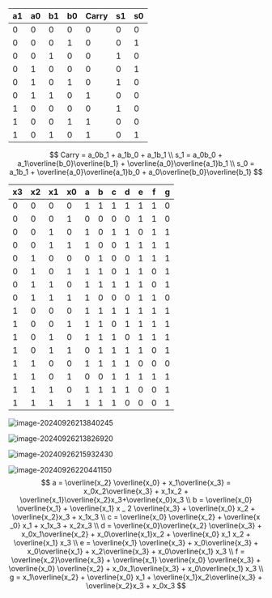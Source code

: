 | a1   | a0   | b1   | b0   | Carry | s1   | s0   |
| ---- | ---- | ---- | ---- | ----- | ---- | ---- |
| 0    | 0    | 0    | 0    | 0     | 0    | 0    |
| 0    | 0    | 0    | 1    | 0     | 0    | 1    |
| 0    | 0    | 1    | 0    | 0     | 1    | 0    |
| 0    | 1    | 0    | 0    | 0     | 0    | 1    |
| 0    | 1    | 0    | 1    | 0     | 1    | 0    |
| 0    | 1    | 1    | 0    | 1     | 0    | 0    |
| 1    | 0    | 0    | 0    | 0     | 1    | 0    |
| 1    | 0    | 0    | 1    | 1     | 0    | 0    |
| 1    | 0    | 1    | 0    | 1     | 0    | 1    |

$$
Carry = a_0b_1 + a_1b_0 + a_1b_1  \\
s_1 = a_0b_0 + a_1\overline{b_0}\overline{b_1} + \overline{a_0}\overline{a_1}b_1 \\
s_0 = a_1b_1 + \overline{a_0}\overline{a_1}b_0 + a_0\overline{b_0}\overline{b_1}
$$



| x3   | x2   | x1   | x0   | a    | b    | c    | d    | e    | f    | g    |
| ---- | ---- | ---- | ---- | ---- | ---- | ---- | ---- | ---- | ---- | ---- |
| 0    | 0    | 0    | 0    | 1    | 1    | 1    | 1    | 1    | 1    | 0    |
| 0    | 0    | 0    | 1    | 0    | 0    | 0    | 0    | 1    | 1    | 0    |
| 0    | 0    | 1    | 0    | 1    | 0    | 1    | 1    | 0    | 1    | 1    |
| 0    | 0    | 1    | 1    | 1    | 0    | 0    | 1    | 1    | 1    | 1    |
| 0    | 1    | 0    | 0    | 0    | 1    | 0    | 0    | 1    | 1    | 1    |
| 0    | 1    | 0    | 1    | 1    | 1    | 0    | 1    | 1    | 0    | 1    |
| 0    | 1    | 1    | 0    | 1    | 1    | 1    | 1    | 1    | 0    | 1    |
| 0    | 1    | 1    | 1    | 1    | 0    | 0    | 0    | 1    | 1    | 0    |
| 1    | 0    | 0    | 0    | 1    | 1    | 1    | 1    | 1    | 1    | 1    |
| 1    | 0    | 0    | 1    | 1    | 1    | 0    | 1    | 1    | 1    | 1    |
| 1    | 0    | 1    | 0    | 1    | 1    | 1    | 0    | 1    | 1    | 1    |
| 1    | 0    | 1    | 1    | 0    | 1    | 1    | 1    | 1    | 0    | 1    |
| 1    | 1    | 0    | 0    | 1    | 1    | 1    | 1    | 0    | 0    | 0    |
| 1    | 1    | 0    | 1    | 0    | 0    | 1    | 1    | 1    | 1    | 1    |
| 1    | 1    | 1    | 0    | 1    | 1    | 1    | 1    | 0    | 0    | 1    |
| 1    | 1    | 1    | 1    | 1    | 1    | 1    | 0    | 0    | 0    | 1    |

![image-20240926213840245](C:\Users\12298\AppData\Roaming\Typora\typora-user-images\image-20240926213840245.png)

![image-20240926213826920](C:\Users\12298\AppData\Roaming\Typora\typora-user-images\image-20240926213826920.png)

![image-20240926215932430](C:\Users\12298\AppData\Roaming\Typora\typora-user-images\image-20240926215932430.png)

![image-20240926220441150](C:\Users\12298\AppData\Roaming\Typora\typora-user-images\image-20240926220441150.png)
$$
a = \overline{x_2} \overline{x_0} + x_1\overline{x_3} = x_0x_2\overline{x_3} + x_1x_2 + \overline{x_1}\overline{x_2}x_3+\overline{x_0}x_3 \\
b = \overline{x_0} \overline{x_1} + \overline{x_1} x _ 2 \overline{x_3} + \overline{x_0} x_2 + \overline{x_2}x_3 + x_1x_3 \\
c = \overline{x_0} \overline{x_2} + \overline{x _0} x_1 + x_1x_3 + x_2x_3 \\
d = \overline{x_0}\overline{x_2} \overline{x_3} + x_0x_1\overline{x_2} + x_0\overline{x_1}x_2 + \overline{x_0} x_1 x_2 + \overline{x_1} x_3 \\
e = \overline{x_1} \overline{x_3} + x_0\overline{x_3} + x_0\overline{x_1} + x_2\overline{x_3} + x_0\overline{x_1} x_3 \\
f = \overline{x_2}\overline{x_3} + \overline{x_1} \overline{x_0} \overline{x_3} + \overline{x_0} \overline{x_2} + x_0x_1\overline{x_3} + x_0\overline{x_1} x_3 \\
g = x_1\overline{x_2} + \overline{x_0} x_1 + \overline{x_1}x_2\overline{x_3} + \overline{x_2}x_3 + x_0x_3
$$
